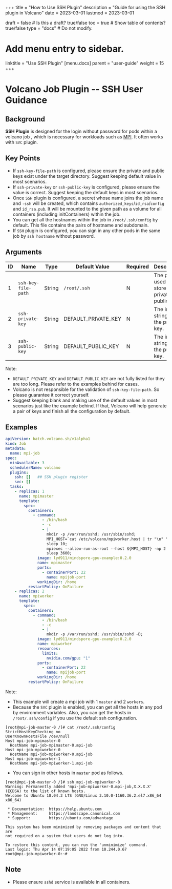 +++
title = "How to Use SSH Plugin"
description = "Guide for using the SSH plugin in Volcano"
date = 2023-03-01
lastmod = 2023-03-01

draft = false  # Is this a draft? true/false
toc = true  # Show table of contents? true/false
type = "docs"  # Do not modify.

# Add menu entry to sidebar.
linktitle = "Use SSH Plugin"
[menu.docs]
  parent = "user-guide"
  weight = 15
+++

# Volcano Job Plugin -- SSH User Guidance

## Background
**SSH Plugin** is designed for the login without password for pods within a volcano job , which is necessary for workloads 
such as [MPI](https://www.open-mpi.org/). It often works with `SVC` plugin.

## Key Points
* If `ssh-key-file-path` is configured, please ensure the private and public keys exist under the target directory.
Suggest keeping default value in most scenarios.
* If `ssh-private-key` or `ssh-public-key` is configured, please ensure the value is correct. Suggest keeping the default
keys in most scenarios.
* Once `SSH` plugin is configured, a secret whose name joins the job name and `-ssh` will be created, which contains
`authorized_keys`/`id_rsa`/`config` and `id_rsa.pub`. It will be mounted to the given path as a volume for all containers
(including initContainers) within the job.
* You can get all the hostnames within the job in `/root/.ssh/config` by default. This file contains the pairs of hostname
and subdomain.
* If `SSH` plugin is configured, you can sign in any other pods in the same job by `ssh hostname` without password.

## Arguments
| ID  | Name                 | Type   | Default Value       | Required | Description                                         | Example                                                                                                                                                                                                                                                                                                                                                                                                                                                                                                                                                                                                                                                                                                                                                                                                                                                                                                                                                                                                                                                                                                                                                                                                                                                                                                                                                                                                                                                                                                                                                                                                                                                                                                                                                                                               |
|-----|----------------------|--------|---------------------|----------|-----------------------------------------------------|-------------------------------------------------------------------------------------------------------------------------------------------------------------------------------------------------------------------------------------------------------------------------------------------------------------------------------------------------------------------------------------------------------------------------------------------------------------------------------------------------------------------------------------------------------------------------------------------------------------------------------------------------------------------------------------------------------------------------------------------------------------------------------------------------------------------------------------------------------------------------------------------------------------------------------------------------------------------------------------------------------------------------------------------------------------------------------------------------------------------------------------------------------------------------------------------------------------------------------------------------------------------------------------------------------------------------------------------------------------------------------------------------------------------------------------------------------------------------------------------------------------------------------------------------------------------------------------------------------------------------------------------------------------------------------------------------------------------------------------------------------------------------------------------------------|
| 1   | `ssh-key-file-path`  | String | `/root/.ssh`        | N        | The path used to store ssh private and public keys. | ssh: ["--ssh-key-file-path=/home/user/.ssh"]                                                                                                                                                                                                                                                                                                                                                                                                                                                                                                                                                                                                                                                                                                                                                                                                                                                                                                                                                                                                                                                                                                                                                                                                                                                                                                                                                                                                                                                                                                                                                                                                                                                                                                                                                          |
| 2   | `ssh-private-key`    | String | DEFAULT_PRIVATE_KEY | N        | The input string of the private key.                | ssh: ["--ssh-private-key=-----BEGIN RSA PRIVATE KEY-----\nMIIEpAIBAAKCAQEAyeyZjWDx5Na9bw1f61M4s+QlLT/kyrB37AR2j5Sb/A9hvJak\nLNQQpNC+KVfYNl4jePG+6lwHqye//pcC9+0SWsHWwgaahjMLnAthR2k8JAakNA9x\nV/wHz0YU99OKEetaOuxXpWZPXCHX0zuQO87YbdKzRbgxACirM3Phkwr7XLtQtWZk\nyXG34CQXZQWgBIS1Fl+PlGOpVpOPnWoZPMpbAK74i/Tz4sP8Zhqc6dya1hrbUwY3\nYfMZNYXpaAw7wWVjq8grfs0+Fl3SxHrzTXge2m+eZAZ6iPJ8cX4uYKxi0ZmxpM/a\ngI6Mmjq0MU75Vxpq22LaUvHIpOfX5UxhkrsxlwIDAQABAoIBAQDGOuIb6zpNn4rl\nBMpPqamW4LimjX08hrWUHGWQWyIu96LJk1GlOKMGSm8FA1odNZm5WApG5QYaPrG7\na+DcJ/7G3ljIrdbxPBd/n6RmiKcj7ukwuqBY8fFwyKo5CZEYOmagRfldRO1P02Gf\n22+jZ1MNrbWVElf4gfRgVLj0s+lEhFkzhi+QGMmMpjEJnnG98xxVGEvWMw1rnKJm\n3Gi771Gltbg3GuEPs3IeoBgba3EaHmSxJnBivAL4zsO8UUCAXB13cUiXx8qO7y1e\nCSWSenRmK2ugbL6v0co12O0n0pxF9xlJ6fALdRWzpJsFlN3ttkY9N5GrQc/pVjOa\nvqa172RRAoGBAOSAIMNLT6QjgYDk5Z7ZxjNnxH/lMso+cx6bxk9YMKRrw0fDQh8m\ncBAihXhuntCPDGhrzQ+Anqx4jJVDFqac0xBck90a8LmmzD0q72eDTCYPouDWe6DL\nJQAc/HDmIC13sADEXmGW3c0Qn4hjBnMd89ouYj7ZajU2sED2irPPc/HLAoGBAOI5\nruL4Q0FarGrP3a9z9EDrVJsK2OfSTaJ7rhZ+uvB838svbHU+4mEYPhx4PCwvrYyi\nFn4hyau003ZmLc1qTABjmwcO/PPiYyoRHJDUIIhiIyIL+id/G53uG2eTzqYtU6uS\nnAIB2rKwwhU8ek+zbJBLu5uxuxlf4mdZITdkwtXlAoGBALH3RQ02A9JgQQYFwP2G\nucLhx/6goX05RGoLg1na4w+8Sr0Cy+X9BvzaFkAlUBY5w700cOLpFyxXO48pUGP1\n8sFkiVmFGQZPbfUaEpn5ff6K4R3ijyk97xR2fvrjkR44gOEoECZL3XZQwx/zmFti\nccF1rNksdnb5oC8IliDTq4cfAoGANyy6asECJj5nLuXju5ccS3kZ+XZ70I6KQMbJ\nftMJ5P2P146JdU8RB31SKL9qbZxzR4mA0uKKvUYtDQN+yErUnoOsm9wb9Z+RcAEc\nZnZWOO02hGdHa7qkkbAxHuH91KnZbk8jnZm2LT7PFz7Y1fd80vSlnSOL7nRkU7B5\nWXlJy8ECgYA4g0wc0Jq8c1Q0FulMkOQqYRDXaDo34987L+mZ70i/RtdkKjK/IKJ9\n18UDCyEaDPD0BWBJGPejZkY8UD6FBG/5k7wNIbT7hHLRSRlw4iRmVX2hRVXrXzD8\nvc86Qyg2iG0JqkMAvRdH40amPKp5bW4VcfcvQo4TSsI972u12rgwtg==\n-----END RSA PRIVATE KEY-----\n"] |
| 3   | `ssh-public-key`     | String | DEFAULT_PUBLIC_KEY  | N        | The input string of the public key.                 | ssh: ["--ssh-public-key=ssh-rsa AAAAB3NzaC1yc2EAAAADAQABAAABAQDJ7JmNYPHk1r1vDV/rUziz5CUtP+TKsHfsBHaPlJv8D2G8lqQs1BCk0L4pV9g2XiN48b7qXAerJ7/+lwL37RJawdbCBpqGMwucC2FHaTwkBqQ0D3FX/AfPRhT304oR61o67FelZk9cIdfTO5A7ztht0rNFuDEAKKszc+GTCvtcu1C1ZmTJcbfgJBdlBaAEhLUWX4+UY6lWk4+dahk8ylsArviL9PPiw/xmGpzp3JrWGttTBjdh8xk1heloDDvBZWOryCt+zT4WXdLEevNNeB7ab55kBnqI8nxxfi5grGLRmbGkz9qAjoyaOrQxTvlXGmrbYtpS8cik59flTGGSuzGX root@aiplatform"]                                                                                                                                                                                                                                                                                                                                                                                                                                                                                                                                                                                                                                                                                                                                                                                                                                                                                                                                                                                                                                                                                                                                                                                                                                                                                                                                                                |

Note:
* `DEFAULT_PRIVATE_KEY` and `DEFAULT_PUBLIC_KEY` are not fully listed for they are too long. Please refer to the examples
behind for cases.
* Volcano is not responsible for the validation of `ssh-key-file-path`. So please guarantee it correct yourself.
* Suggest keeping blank and making use of the default values in most scenarios just like the example behind. If that,
Volcano will help generate a pair of keys and finish all the configuration by default.

## Examples
```yaml
apiVersion: batch.volcano.sh/v1alpha1
kind: Job
metadata:
  name: mpi-job
spec:
  minAvailable: 3
  schedulerName: volcano
  plugins:
    ssh: []   ## SSH plugin register
    svc: []
  tasks:
    - replicas: 1
      name: mpimaster
      template:
        spec:
          containers:
            - command:
                - /bin/bash
                - -c
                - |
                  mkdir -p /var/run/sshd; /usr/sbin/sshd;
                  MPI_HOST=`cat /etc/volcano/mpiworker.host | tr "\n" ","`;
                  sleep 10;
                  mpiexec --allow-run-as-root --host ${MPI_HOST} -np 2 --prefix /usr/local/openmpi-3.1.5 python /tmp/gpu-test.py;
                  sleep 3600;
              image: lyd911/mindspore-gpu-example:0.2.0
              name: mpimaster
              ports:
                - containerPort: 22
                  name: mpijob-port
              workingDir: /home
          restartPolicy: OnFailure
    - replicas: 2
      name: mpiworker
      template:
        spec:
          containers:
            - command:
                - /bin/bash
                - -c
                - |
                  mkdir -p /var/run/sshd; /usr/sbin/sshd -D; 
              image: lyd911/mindspore-gpu-example:0.2.0
              name: mpiworker
              resources:
                limits:
                  nvidia.com/gpu: "1"
              ports:
                - containerPort: 22
                  name: mpijob-port
              workingDir: /home
          restartPolicy: OnFailure
```
Note:
* This example will create a mpi job with 1 `master` and 2 `workers`.
* Because the `SVC` plugin is enabled, you can get all the hosts in any pod by environment variables. Also, you can get
the hosts in `/root/.ssh/config` if you use the default ssh configuration.
```
[root@mpi-job-master-0 /]# cat /root/.ssh/config
StrictHostKeyChecking no
UserKnownHostsFile /dev/null
Host mpi-job-mpimaster-0
  HostName mpi-job-mpimaster-0.mpi-job
Host mpi-job-mpiworker-0
  HostName mpi-job-mpiworker-0.mpi-job
Host mpi-job-mpiworker-1
  HostName mpi-job-mpiworker-1.mpi-job
```
* You can sign in other hosts in `master` pod as follows.
```
[root@mpi-job-master-0 /]# ssh mpi-job-mpiworker-0
Warning: Permanently added 'mpi-job-mpiworker-0.mpi-job,X.X.X.X' (ECDSA) to the list of known hosts.
Welcome to Ubuntu 18.04.3 LTS (GNU/Linux 3.10.0-1160.36.2.el7.x86_64 x86_64)

 * Documentation:  https://help.ubuntu.com
 * Management:     https://landscape.canonical.com
 * Support:        https://ubuntu.com/advantage

This system has been minimized by removing packages and content that are
not required on a system that users do not log into.

To restore this content, you can run the 'unminimize' command.
Last login: Thu Apr 14 07:19:05 2022 from 10.244.0.67
root@mpi-job-mpiworker-0:~# 
```
## Note
* Please ensure `sshd` service is available in all containers.